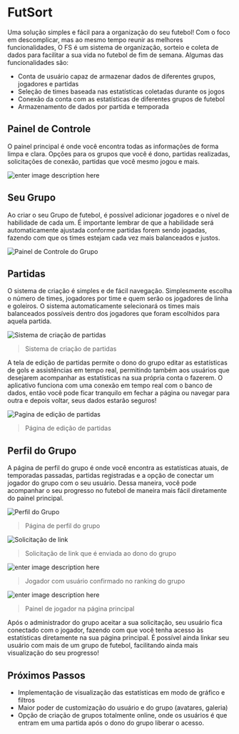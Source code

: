 ﻿# FutSort
Uma solução simples e fácil para a organização do seu futebol! Com o foco em descomplicar, mas ao mesmo tempo reunir as melhores funcionalidades, O FS é um sistema de organização, sorteio e coleta de dados para facilitar a sua vida no futebol de fim de semana. Algumas das funcionalidades são:

 - Conta de usuário capaz de armazenar dados de diferentes grupos, jogadores e partidas
 - Seleção de times baseada nas estatísticas coletadas durante os jogos
 - Conexão da conta com as estatísticas de diferentes grupos de futebol
 - Armazenamento de dados por partida e temporada

## Painel de Controle
O painel principal é onde você encontra todas as informações de forma limpa e clara. Opções para os grupos que você é dono, partidas realizadas, solicitações de conexão, partidas que você mesmo jogou e mais.

![enter image description here](https://i.imgur.com/zmjwXgb.png)


## Seu Grupo
Ao criar o seu Grupo de futebol, é possível adicionar jogadores e o nível de habilidade de cada um. É importante lembrar de que a habilidade será automaticamente ajustada conforme partidas forem sendo jogadas, fazendo com que os times estejam cada vez mais balanceados e justos.

![Painel de Controle do Grupo](https://i.imgur.com/pZDd0YP.png)

## Partidas
O sistema de criação é simples e de fácil navegação. Simplesmente escolha o número de times, jogadores por time e quem serão os jogadores de linha e goleiros. O sistema automaticamente selecionará os times mais balanceados possíveis dentro dos jogadores que foram escolhidos para aquela partida.

![Sistema de criação de partidas](https://i.imgur.com/jtMZj7S.png)
> Sistema de criação de partidas

A tela de edição de partidas permite o dono do grupo editar as estatísticas de gols e assistências em tempo real, permitindo também aos usuários que desejarem acompanhar as estatísticas na sua própria conta o fazerem. O aplicativo funciona com uma conexão em tempo real com o banco de dados, então você pode ficar tranquilo em fechar a página ou navegar para outra e depois voltar, seus dados estarão seguros!

![Pagina de edição de partidas](https://i.imgur.com/jtFkuGr.png)
> Página de edição de partidas

## Perfil do Grupo
A página de perfil do grupo é onde você encontra as estatísticas atuais, de temporadas passadas, partidas registradas e a opção de conectar um jogador do grupo com o seu usuário. Dessa maneira, você pode acompanhar o seu progresso no futebol de maneira mais fácil diretamente do painel principal.

![Perfil do Grupo](https://i.imgur.com/GXBwah3.png)
> Página de perfil do grupo

![Solicitação de link](https://i.imgur.com/i6CxroZ.png)
> Solicitação de link que é enviada ao dono do grupo

![enter image description here](https://i.imgur.com/0iyXqUM.png)
> Jogador com usuário confirmado no ranking do grupo

![enter image description here](https://i.imgur.com/xLfmNEC.png)
>Painel de jogador na página principal

Após o administrador do grupo aceitar a sua solicitação, seu usuário fica conectado com o jogador, fazendo com que você tenha acesso às estatísticas diretamente na sua página principal. É possível ainda linkar seu usuário com mais de um grupo de futebol, facilitando ainda mais visualização do seu progresso!

## Próximos Passos

 - Implementação de visualização das estatísticas em modo de gráfico e filtros
 - Maior poder de customização do usuário e do grupo (avatares, galeria)
 - Opção de criação de grupos totalmente online, onde os usuários é que entram em uma partida após o dono do grupo liberar o acesso. 

